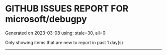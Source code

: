 
# GITHUB ISSUES REPORT FOR microsoft/debugpy


Generated on 2023-03-08 using: stale=30, all=0


Only showing items that are new to report in past 1 day(s)


---
